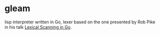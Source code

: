 # gleam
lisp interpreter written in Go, lexer based on the one presented by Rob Pike in his talk [Lexical Scanning in Go](https://www.youtube.com/watch?v=HxaD_trXwRE).
